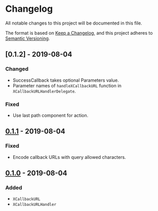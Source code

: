 # Changelog
All notable changes to this project will be documented in this file.

The format is based on [Keep a Changelog](https://keepachangelog.com/en/1.0.0/),
and this project adheres to [Semantic Versioning](https://semver.org/spec/v2.0.0.html).

## [0.1.2] - 2019-08-04
### Changed
- SuccessCallback takes optional Parameters value.
- Parameter names of `handleXCallbackURL` function in `XCallbackURLHandlerDelegate`.

### Fixed
- Use last path component for action.

## [0.1.1] - 2019-08-04
### Fixed
- Encode callback URLs with query allowed characters.

## [0.1.0] - 2019-08-04
### Added
- `XCallbackURL`
- `XCallbackURLHandler`

[0.1.1]: https://github.com/jasonnam/XCallbackURL/compare/0.1.0...0.1.1
[0.1.0]: https://github.com/jasonnam/XCallbackURL/releases/tag/0.1.0
